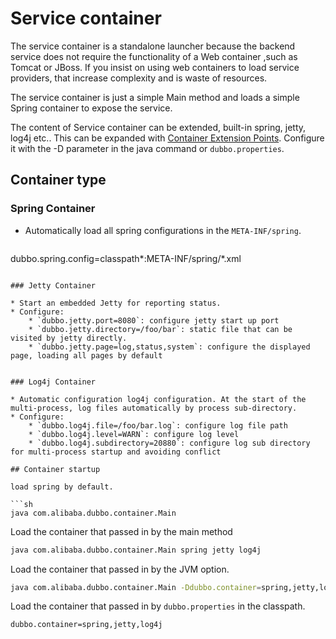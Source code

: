 # Service container

The service container is a standalone launcher because the backend service does not require the functionality of a Web container ,such as Tomcat or JBoss. If you insist on using web containers to load service providers, that increase complexity and is waste of resources.

The service container is just a simple Main method and loads a simple Spring container to expose the service.

The content of Service container can be extended, built-in spring, jetty, log4j etc..  This can be expanded with [Container Extension Points](http://dubbo.apache.org/books/dubbo-dev-book-en/impls/container.html). Configure it with the -D parameter in the java command or `dubbo.properties`.

## Container type

### Spring Container

* Automatically load all spring configurations in the `META-INF/spring`.

    ```properties
dubbo.spring.config=classpath*:META-INF/spring/*.xml
```

### Jetty Container

* Start an embedded Jetty for reporting status.
* Configure:
    * `dubbo.jetty.port=8080`: configure jetty start up port
    * `dubbo.jetty.directory=/foo/bar`: static file that can be visited by jetty directly.
    * `dubbo.jetty.page=log,status,system`: configure the displayed page, loading all pages by default


### Log4j Container

* Automatic configuration log4j configuration. At the start of the multi-process, log files automatically by process sub-directory.
* Configure:
    * `dubbo.log4j.file=/foo/bar.log`: configure log file path
    * `dubbo.log4j.level=WARN`: configure log level
    * `dubbo.log4j.subdirectory=20880`: configure log sub directory for multi-process startup and avoiding conflict

## Container startup

load spring by default.

```sh
java com.alibaba.dubbo.container.Main
```

Load the container that passed in by the main method

```sh
java com.alibaba.dubbo.container.Main spring jetty log4j
```

Load the container that passed in by the JVM option.


```sh
java com.alibaba.dubbo.container.Main -Ddubbo.container=spring,jetty,log4j
```

Load the container that passed in by `dubbo.properties` in the classpath.

```
dubbo.container=spring,jetty,log4j
```
